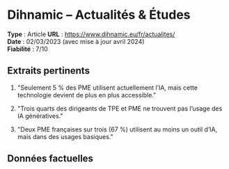 # Dihnamic – Actualités & Études

**Type** : Article
**URL** : https://www.dihnamic.eu/fr/actualites/  
**Date** : 02/03/2023 (avec mise à jour avril 2024)  
**Fiabilité** : 7/10

## Extraits pertinents

1. "Seulement 5 % des PME utilisent actuellement l’IA, mais cette technologie devient de plus en plus accessible."

2. "Trois quarts des dirigeants de TPE et PME ne trouvent pas l’usage des IA génératives."

3. "Deux PME françaises sur trois (67 %) utilisent au moins un outil d’IA, mais dans des usages basiques."

## Données factuelles

